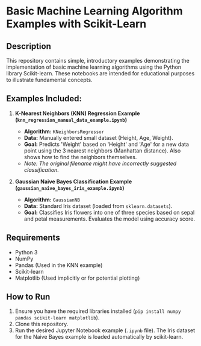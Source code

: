 # Basic Machine Learning Algorithm Examples with Scikit-Learn

## Description

This repository contains simple, introductory examples demonstrating the implementation of basic machine learning algorithms using the Python library Scikit-learn. These notebooks are intended for educational purposes to illustrate fundamental concepts.

## Examples Included:

1.  **K-Nearest Neighbors (KNN) Regression Example (`knn_regression_manual_data_example.ipynb`)**
    *   **Algorithm:** `KNeighborsRegressor`
    *   **Data:** Manually entered small dataset (Height, Age, Weight).
    *   **Goal:** Predicts 'Weight' based on 'Height' and 'Age' for a new data point using the 3 nearest neighbors (Manhattan distance). Also shows how to find the neighbors themselves.
    *   *Note: The original filename might have incorrectly suggested classification.*

2.  **Gaussian Naive Bayes Classification Example (`gaussian_naive_bayes_iris_example.ipynb`)**
    *   **Algorithm:** `GaussianNB`
    *   **Data:** Standard Iris dataset (loaded from `sklearn.datasets`).
    *   **Goal:** Classifies Iris flowers into one of three species based on sepal and petal measurements. Evaluates the model using accuracy score.

## Requirements

*   Python 3
*   NumPy
*   Pandas (Used in the KNN example)
*   Scikit-learn
*   Matplotlib (Used implicitly or for potential plotting)

## How to Run

1.  Ensure you have the required libraries installed (`pip install numpy pandas scikit-learn matplotlib`).
2.  Clone this repository.
3.  Run the desired Jupyter Notebook example (`.ipynb` file). The Iris dataset for the Naive Bayes example is loaded automatically by scikit-learn.
